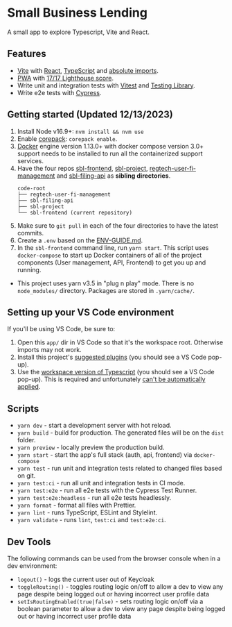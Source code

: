 # Small Business Lending

A small app to explore Typescript, Vite and React.

## Features

- [Vite](https://vitejs.dev) with [React](https://reactjs.org), [TypeScript](https://www.typescriptlang.org) and [absolute imports](https://github.com/aleclarson/vite-tsconfig-paths).
- [PWA](https://github.com/antfu/vite-plugin-pwa) with [17/17 Lighthouse score](https://web.dev/pwa-checklist/).
- Write unit and integration tests with [Vitest](https://vitest.dev/) and [Testing Library](https://testing-library.com/).
- Write e2e tests with [Cypress](https://www.cypress.io).

## Getting started (Updated 12/13/2023)

1. Install Node v16.9+: `nvm install && nvm use`
1. Enable [corepack](https://yarnpkg.com/getting-started/install): `corepack enable`.
1. [Docker](https://docs.docker.com/get-docker/) engine version 1.13.0+ with docker compose version 3.0+ support needs to be installed to run all the containerized support services.
1. Have the four repos [sbl-frontend](https://github.com/cfpb/sbl-frontend), [sbl-project](https://github.com/cfpb/sbl-project), [regtech-user-fi-management](https://github.com/cfpb/regtech-user-fi-management) and [sbl-filing-api](https://github.com/cfpb/sbl-filing-api/) as **sibling directories**.
   ```
   code-root
   ├── regtech-user-fi-management
   ├── sbl-filing-api
   ├── sbl-project
   └── sbl-frontend (current repository)
   
   ```
1. Make sure to `git pull` in each of the four directories to have the latest commits.
1. Create a `.env` based on the [ENV-GUIDE.md](./ENV-GUIDE.md).
1. In the `sbl-frontend` command line, run `yarn start`. This script uses `docker-compose` to start up Docker containers of all of the project components (User management, API, Frontend) to get you up and running.

&NewLine;

- This project uses yarn v3.5 in "plug n play" mode. There is no `node_modules/` directory. Packages are stored in `.yarn/cache/`.

## Setting up your VS Code environment

If you'll be using VS Code, be sure to:

1. Open this `app/` dir in VS Code so that it's the workspace root. Otherwise imports may not work.
1. Install this project's [suggested plugins](.vscode/extensions.json) (you should see a VS Code pop-up).
1. Use the [workspace version of Typescript](https://code.visualstudio.com/docs/typescript/typescript-compiling#_using-the-workspace-version-of-typescript) (you should see a VS Code pop-up). This is required and unfortunately [can't be automatically applied](https://stackoverflow.com/questions/74642723/how-do-i-force-vs-code-to-always-use-my-workspaces-version-of-typescript-for-al).

## Scripts

- `yarn dev` - start a development server with hot reload.
- `yarn build` - build for production. The generated files will be on the `dist` folder.
- `yarn preview` - locally preview the production build.
- `yarn start` - start the app's full stack (auth, api, frontend) via `docker-compose`
- `yarn test` - run unit and integration tests related to changed files based on git.
- `yarn test:ci` - run all unit and integration tests in CI mode.
- `yarn test:e2e` - run all e2e tests with the Cypress Test Runner.
- `yarn test:e2e:headless` - run all e2e tests headlessly.
- `yarn format` - format all files with Prettier.
- `yarn lint` - runs TypeScript, ESLint and Stylelint.
- `yarn validate` - runs `lint`, `test:ci` and `test:e2e:ci`.

## Dev Tools

The following commands can be used from the browser console when in a dev environment:

- `logout()` - logs the current user out of Keycloak
- `toggleRouting()` - toggles routing logic on/off to allow a dev to view any page despite being logged out or having incorrect user profile data
- `setIsRoutingEnabled(true|false)` - sets routing logic on/off via a boolean parameter to allow a dev to view any page despite being logged out or having incorrect user profile data
